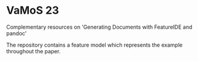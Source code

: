 # VaMoS 23

Complementary resources on 'Generating Documents with FeatureIDE and pandoc'

The repository contains a feature model which represents the example throughout the paper.
